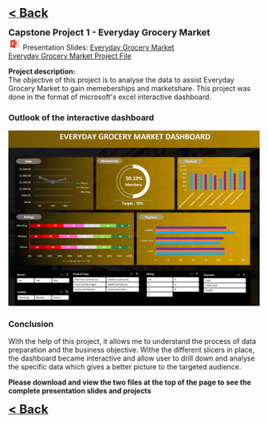 <a href="javascript:history.back()"><b><font size="+2">< Back</font></b></a> 
  

<b><font size="+1">Capstone Project 1 - Everyday Grocery Market</font></b><br>
<img src="images/ppt.png" height="25" width="25"/> Presentation Slides: <a><a href="/Projects/Nicholas Yang Jun Hao Capstone Project 1.pdf" target="_blank">Everyday Grocery Market</a><br>
<a><a href="/Projects/Nicholas Yang Jun Hao Capstone Project 1.xlsx" target="_blank">Everyday Grocery Market Project File</a>
  

**Project description:** <br>
The objective of this project is to analyse the data to assist Everyday Grocery Market to gain memeberships and marketshare. This project was done in the format of microsoft's excel interactive dashboard.



### Outlook of the interactive dashboard

<img src="images/Capstone 1 dashboard.JPG"/>

### Conclusion

With the help of this project, it allows me to understand the process of data preparation and the business objective. Withe the different slicers in place, the dashboard became interactive and allow user to drill down and analyse the specific data which gives a better picture to the targeted audience.

<b>Please download and view the two files at the top of the page to see the complete presentation slides and projects</b>


<a href="javascript:history.back()"><b><font size="+2">< Back</font></b></a>
